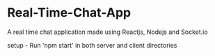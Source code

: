 # Real-Time-Chat-App
A real time chat application made using Reactjs, Nodejs and Socket.io

setup - Run 'npm start' in both server and client directories
